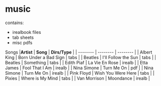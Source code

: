# music
contains:
* irealbook files
* tab sheets
* misc pdfs

Songs
|**Artist** | **Song** | **Dirs/Type** |
| -------- | -------- | -------- |
| Albert King | Born Under a Bad Sign | tabs |
| Beatles | I'll Follow the Sun | tabs |
| Beatles | Something | tabs |
| Edith Piaf | La Vie En Rose | irealb |
| Etta James | Fool That I Am | irealb |
| Nina Simone | Turn Me On | pdf |
| Nina Simone | Turn Me On | irealb |
| Pink Floyd | Wish You Were Here | tabs |
| Pixies | Where is My Mind | tabs | 
| Van Morrison | Moondance | irealb |
